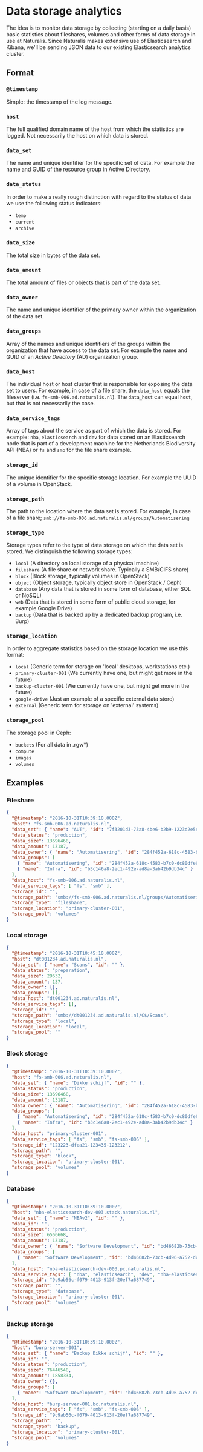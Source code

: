 # Data storage analytics

The idea is to monitor data storage by collecting (starting on a daily basis) basic statistics about fileshares, volumes and other forms of data storage in use at Naturalis. Since Naturalis makes extensive use of Elasticsearch and Kibana, we'll be sending JSON data to our existing Elasticsearch analytics cluster.

## Format

### `@timestamp`

Simple: the timestamp of the log message.

### `host`

The full qualified domain name of the host from which the statistics are logged. Not necessarily the host on which data is stored.

### `data_set`

The name and unique identifier for the specific set of data. For example the name and GUID of the resource group in Active Directory.

### `data_status`

In order to make a really rough distinction with regard to the status of data we use the following status indicators:
  * `temp`
  * `current`
  * `archive`

### `data_size`

The total size in bytes of the data set.

### `data_amount`

The total amount of files or objects that is part of the data set.

### `data_owner`

The name and unique identifier of the primary owner within the organization of the data set.

### `data_groups`

Array of the names and unique identifiers of the groups within the organization that have access to the data set. For example the name and GUID of an *Active Directory* (AD) organization group.

### `data_host`

The individual host or host cluster that is responsible for exposing the data set to users. For example, in case of a file share, the `data_host` equals the fileserver (i.e. `fs-smb-006.ad.naturalis.nl`). The `data_host` can equal `host`, but that is not necessarily the case.

### `data_service_tags`

Array of tags about the service as part of which the data is stored. For example: `nba`, `elasticsearch` and `dev` for data stored on an Elasticsearch node that is part of a development machine for the Netherlands Biodiversity API (NBA) or `fs` and `smb` for the file share example.

### `storage_id`

The unique identifier for the specific storage location. For example the UUID of a volume in OpenStack.

### `storage_path`

The path to the location where the data set is stored. For example, in case of a file share; `smb://fs-smb-006.ad.naturalis.nl/groups/Automatisering`

### `storage_type`

Storage types refer to the type of data storage on which the data set is stored. We distinguish the following storage types:
  * `local` (A directory on local storage of a physical machine)
  * `fileshare` (A file share or network share. Typically a SMB/CIFS share)
  * `block` (Block storage, typically volumes in OpenStack)
  * `object` (Object storage, typically object store in OpenStack / Ceph)
  * `database` (Any data that is stored in some form of database, either SQL or NoSQL)
  * `web` (Data that is stored in some form of public cloud storage, for example Google Drive)
  * `backup` (Data that is backed up by a dedicated backup program, i.e. Burp)

### `storage_location`

In order to aggregate statistics based on the storage location we use this format:
  * `local` (Generic term for storage on 'local' desktops, workstations etc.)
  * `primary-cluster-001` (We currently have one, but might get more in the future)
  * `backup-cluster-001` (We currently have one, but might get more in the future)
  * `google-drive` (Just an example of a specific external data store)
  * `external` (Generic term for storage on 'external' systems)

### `storage_pool`

The storage pool in Ceph:
  * `buckets` (For all data in .rgw*)
  * `compute`
  * `images`
  * `volumes`

## Examples

### Fileshare

```json
{
  "@timestamp": "2016-10-31T10:39:10.000Z",
  "host": "fs-smb-006.ad.naturalis.nl",
  "data_set": { "name": "AUT", "id": "7f3201d3-73a8-4be6-b2b9-1223d2e5ee95" },
  "data_status": "production",
  "data_size": 13696468,
  "data_amount": 13187,
  "data_owner": { "name": "Automatisering", "id": "284f452a-618c-4583-b7c0-dc80dfe6bada" },
  "data_groups": [
    { "name": "Automatisering", "id": "284f452a-618c-4583-b7c0-dc80dfe6bada" },
    { "name": "Infra", "id": "b3c146a8-2ec1-492e-ad8a-3ab42b9db34c" }
  ],
  "data_host": "fs-smb-006.ad.naturalis.nl",
  "data_service_tags": [ "fs", "smb" ],
  "storage_id": "",
  "storage_path": "smb://fs-smb-006.ad.naturalis.nl/groups/Automatisering",
  "storage_type": "fileshare",
  "storage_location": "primary-cluster-001",
  "storage_pool": "volumes"
}
```

### Local storage

```json
{
  "@timestamp": "2016-10-31T10:45:10.000Z",
  "host": "dt001234.ad.naturalis.nl",
  "data_set": { "name": "Scans", "id": "" },
  "data_status": "preparation",
  "data_size": 29632,
  "data_amount": 137,
  "data_owner": {},
  "data_groups": [],
  "data_host": "dt001234.ad.naturalis.nl",
  "data_service_tags": [],
  "storage_id": "",
  "storage_path": "smb://dt001234.ad.naturalis.nl/C$/Scans",
  "storage_type": "local",
  "storage_location": "local",
  "storage_pool": ""
}
```

### Block storage

```json
{
  "@timestamp": "2016-10-31T10:39:10.000Z",
  "host": "fs-smb-006.ad.naturalis.nl",
  "data_set": { "name": "Dikke schijf", "id": "" },
  "data_status": "production",
  "data_size": 13696468,
  "data_amount": 13187,
  "data_owner": { "name": "Automatisering", "id": "284f452a-618c-4583-b7c0-dc80dfe6bada" },
  "data_groups": [
    { "name": "Automatisering", "id": "284f452a-618c-4583-b7c0-dc80dfe6bada" },
    { "name": "Infra", "id": "b3c146a8-2ec1-492e-ad8a-3ab42b9db34c" }
  ],
  "data_host": "primary-cluster-001",
  "data_service_tags": [ "fs", "smb", "fs-smb-006" ],
  "storage_id": "123223-dfea21-123435-123212",
  "storage_path": "",
  "storage_type": "block",
  "storage_location": "primary-cluster-001",
  "storage_pool": "volumes"
}
```

### Database

```json
{
  "@timestamp": "2016-10-31T10:39:10.000Z",
  "host": "nba-elasticsearch-dev-003.stack.naturalis.nl",
  "data_set": { "name": "NBAv2", "id": "" },
  "data_id": "",
  "data_status": "production",
  "data_size": 6566668,
  "data_amount": 13187,
  "data_owner": { "name": "Software Development", "id": "bd46682b-73cb-4d96-a752-dc7cc03b02c6" },
  "data_groups": [
    { "name": "Software Development", "id": "bd46682b-73cb-4d96-a752-dc7cc03b02c6" }
  ],
  "data_host": "nba-elasticsearch-dev-003.pc.naturalis.nl",
  "data_service_tags": [ "nba", "elasticsearch", "dev", "nba-elasticsearch-dev-003" ],
  "storage_id": "9c9ab56c-f079-4013-913f-20ef7a687749",
  "storage_path": "",
  "storage_type": "database",
  "storage_location": "primary-cluster-001",
  "storage_pool": "volumes"
}
```

### Backup storage

```json
{
  "@timestamp": "2016-10-31T10:39:10.000Z",
  "host": "burp-server-001",
  "data_set": { "name": "Backup Dikke schijf", "id": "" },
  "data_id": "",
  "data_status": "production",
  "data_size": 76446548,
  "data_amount": 1858334,
  "data_owner": {},
  "data_groups": [
    { "name": "Software Development", "id": "bd46682b-73cb-4d96-a752-dc7cc03b02c6" }
  ],
  "data_host": "burp-server-001.bc.naturalis.nl",
  "data_service_tags": [ "fs", "smb", "fs-smb-006" ],
  "storage_id": "9c9ab56c-f079-4013-913f-20ef7a687749",
  "storage_path": "",
  "storage_type": "backup",
  "storage_location": "primary-cluster-001",
  "storage_pool": "volumes"
}
```
